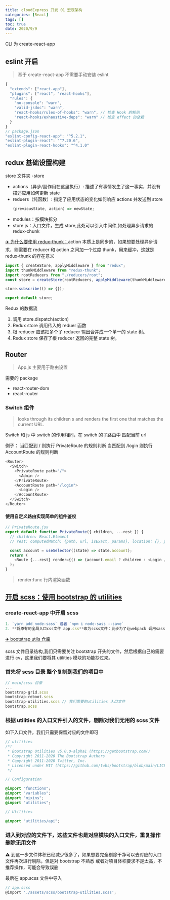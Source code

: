 ```yaml
---
title: cloudExpress 开发 01 宏观架构
categories: [React]
tags: []
toc: true
date: 2020/9/9
---
```


CLI 为 create-react-app

## eslint 开启

> 基于 create-react-app 不需要手动安装 eslint

```js
{
  "extends": ["react-app"],
  "plugins": ["react", "react-hooks"],
  "rules": {
    "no-console": "warn",
    "valid-jsdoc": "warn",
    "react-hooks/rules-of-hooks": "warn", // 检查 Hook 的规则
    "react-hooks/exhaustive-deps": "warn" // 检查 effect 的依赖
  }
}
// package.json
"eslint-config-react-app": "^5.2.1",
"eslint-plugin-react": "^7.20.6",
"eslint-plugin-react-hooks": "^4.1.0"
```

## redux 基础设置构建

store 文件夹
-store

- actions（异步/副作用在这里执行）: 描述了有事情发生了这一事实，并没有描述应用如何更新 state
- reduers（纯函数）: 指定了应用状态的变化如何响应 actions 并发送到 store
  ```js
  (previousState, action) => newState;
  ```
- modules：按模块拆分
- store.js：入口文件，生成 store,此处可以引入中间件,如处理异步请求的 redux-chunk

[✈️ 为什么要使用 redux-thunk：](https://cn.redux.js.org/docs/advanced/AsyncActions.html)action 本质上是同步的，如果想要处理异步请求，则需要在 reducer 和 action 之间加一个过度 thunk，用来缓冲，这就是 redux-thunk 的存在意义

```js
import { createStore, applyMiddleware } from "redux";
import thunkMiddleware from "redux-thunk";
import rootReducers from "./reducers/root";
const store = createStore(rootReducers, applyMiddleware(thunkMiddleware));

store.subscribe(() => {});

export default store;
```

Redux 的数据流

1. 调用 store.dispatch(action)
2. Redux store 调用传入的 reduer 函数
3. 根 reducer 应该把多个子 reducer 输出合并成一个单一的 state 树。
4. Redux store 保存了根 reducer 返回的完整 state 树。

## Router

> App.js 主要用于路由设置

需要的 package

- react-router-dom
- react-router

### Switch 组件

> <Switch> looks through its children <Route>s and renders the first one that matches the current URL.

Switch 和 js 中 switch 的作用相同，在 switch 的子路由中 匹配当前 url

例子：
当匹配到 / 则执行 PrivateRoute 的规则判断
当匹配到 /login 则执行 AccountRoute 的规则判断

```js
<Router>
  <Switch>
    <PrivateRoute path="/">
      <Admin />
    </PrivateRoute>
    <AccountRoute path="/login">
      <Login />
    </AccountRoute>
  </Switch>
</Router>
```

#### 使用自定义路由实现简单的组件鉴权

```js
// PrivateRoute.jsx
export default function PrivateRoute({ children, ...rest }) {
  // children: React.Element
  // rest: computedMatch: {path, url, isExact, params}, location: {}, path

  const account = useSelector((state) => state.account);
  return (
    <Route {...rest} render={() => (account.email ? children : <Login />)} />
  );
}
```

> render:func 行内渲染函数

## [开启 scss：使用 bootstrap 的 utilities](https://getbootstrap.com/docs/4.5/utilities/borders/)

### create-react-app 中开启 scss

```js
1. `yarn add node-sass` 或者 `npm i node-sass --save`
2. **将原有的全局入口css文件 app.css**改为scss文件：此步为了让webpack 调用sass-loader 而不是postcss
```

[✈️ bootstrap utils 仓库](https://github.com/twbs/bootstrap/tree/main/scss)

scss 文件目录结构,我们只需要关注 bootstrap 开头的文件，然后根据自己的需要进行 cv，这里我们要将其 utilities 模块的功能抄过来。

### 首先将 scss 目录 整个复制到我们的项目中

```js
// main/scss 目录
...
bootstrap-grid.scss
bootstrap-reboot.scss
bootstrap-utilities.scss // 我们需要的utilities 入口文件
bootstrap.scss
```

### 根据 utilities 的入口文件引入的文件，剔除对我们无用的 scss 文件

如下入口文件，我们只需要保留对应的文件即可

```scss
// utilities
/*!
 * Bootstrap Utilities v5.0.0-alpha1 (https://getbootstrap.com/)
 * Copyright 2011-2020 The Bootstrap Authors
 * Copyright 2011-2020 Twitter, Inc.
 * Licensed under MIT (https://github.com/twbs/bootstrap/blob/main/LICENSE)
 */

// Configuration

@import "functions";
@import "variables";
@import "mixins";
@import "utilities";

// Utilities

@import "utilities/api";
```

### 进入到对应的文件下，这些文件也是对应模块的入口文件，重复操作删除无用文件

⚠️ 到这一步文件体积已经减少很多了，如果想要完全剔除干净可以去对应的入口文件再次进行剔除，但是对 bootstrap 不熟悉 或者对项目体积要求不是太高，不推荐操作，可能会导致误删

最后在 app.scss 文件中导入

```js
// app.scss
@import './assets/scss/bootstrap-utilities.scss';
```
